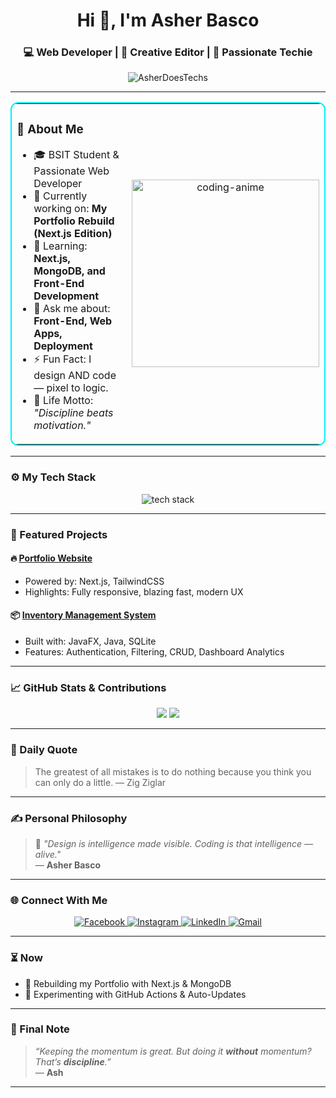<h1 align="center">Hi 👋, I'm Asher Basco</h1>
<h3 align="center">💻 Web Developer | 🎥 Creative Editor | 🚀 Passionate Techie</h3>

<p align="center">
  <img src="https://komarev.com/ghpvc/?username=AsherDoesTechs&label=Profile+Views&color=0e75b6&style=flat" alt="AsherDoesTechs" />
</p> 

---

<table align="center" style="border: 2px solid #00f0ff; border-radius: 12px;">
  <tr>
    <td>
      <h3>🚀 About Me</h3>
      <ul>
        <li>🎓 BSIT Student & Passionate Web Developer</li>
        <li>🔭 Currently working on: <strong>My Portfolio Rebuild (Next.js Edition)</strong></li>
        <li>🌱 Learning: <strong>Next.js, MongoDB, and Front-End Development</strong></li>
        <li>💬 Ask me about: <strong>Front-End, Web Apps, Deployment</strong></li>
        <li>⚡ Fun Fact: I design AND code — pixel to logic.</li>
        <li>🎯 Life Motto: <em>"Discipline beats motivation."</em></li>
      </ul>
    </td>
    <td align="center">
      <img src="https://media.tenor.com/2uyENRmiUt0AAAAC/coding.gif" width="300" alt="coding-anime" />
    </td>
  </tr>
</table>


---

### ⚙️ My Tech Stack

<p align="center">
  <img src="https://skillicons.dev/icons?i=html,css,js,tailwind,nextjs,nodejs,mongodb,git,github,figma,react,vercel" alt="tech stack" />
</p>

---

### 📂 Featured Projects

#### 🔥 [**Portfolio Website**](#)
- Powered by: Next.js, TailwindCSS
- Highlights: Fully responsive, blazing fast, modern UX

#### 📦 [**Inventory Management System**](#)
- Built with: JavaFX, Java, SQLite
- Features: Authentication, Filtering, CRUD, Dashboard Analytics

---

### 📈 GitHub Stats & Contributions

<p align="center">
  <img src="https://github-readme-stats.vercel.app/api?username=AsherDoesTechs&show_icons=true&theme=tokyonight" />
  <img src="https://github-readme-streak-stats.herokuapp.com/?user=AsherDoesTechs&theme=tokyonight" />
</p>

---

### 🔁 Daily Quote

<!--START_SECTION:quote-->
> The greatest of all mistakes is to do nothing because you think you can only do a little.   — Zig Ziglar
<!--END_SECTION:quote-->


---

### ✍️ Personal Philosophy

> 🧠 _"Design is intelligence made visible. Coding is that intelligence — alive."_  
> — **Asher Basco**

---

### 🌐 Connect With Me

<p align="center">
  <a href="#" target="_blank"> 
    <img src="https://img.icons8.com/fluency/48/facebook-new.png" alt="Facebook"/>
  </a>
  <a href="#" target="_blank"> 
    <img src="https://img.icons8.com/fluency/48/instagram-new.png" alt="Instagram"/>
  </a>
  <a href="#" target="_blank"> 
    <img src="https://img.icons8.com/fluency/48/linkedin.png" alt="LinkedIn"/>
  </a>
  <a href="mailto:asherbasco93@gmail.com" target="_blank"> 
    <img src="https://img.icons8.com/fluency/48/gmail.png" alt="Gmail"/>
  </a>
</p>


---

### ⏳ Now

- 🚀 Rebuilding my Portfolio with Next.js & MongoDB
- 🧪 Experimenting with GitHub Actions & Auto-Updates

---

### 🐺 Final Note

> _“Keeping the momentum is great. But doing it **without** momentum? That’s **discipline**.”_  
> — **Ash**

---

